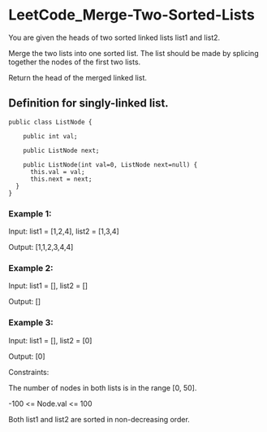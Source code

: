 # LeetCode_Merge-Two-Sorted-Lists

You are given the heads of two sorted linked lists list1 and list2.

Merge the two lists into one sorted list. The list should be made by splicing together the nodes of the first two lists.

Return the head of the merged linked list.


## Definition for singly-linked list.

	public class ListNode {
	
		public int val;

		public ListNode next;
 
 		public ListNode(int val=0, ListNode next=null) {
          this.val = val;
          this.next = next;
      }
  	}
 

### Example 1:

Input: list1 = [1,2,4], list2 = [1,3,4]

Output: [1,1,2,3,4,4]

### Example 2:

Input: list1 = [], list2 = []

Output: []

### Example 3:

Input: list1 = [], list2 = [0]

Output: [0]
 

Constraints:

The number of nodes in both lists is in the range [0, 50].

-100 <= Node.val <= 100

Both list1 and list2 are sorted in non-decreasing order.
